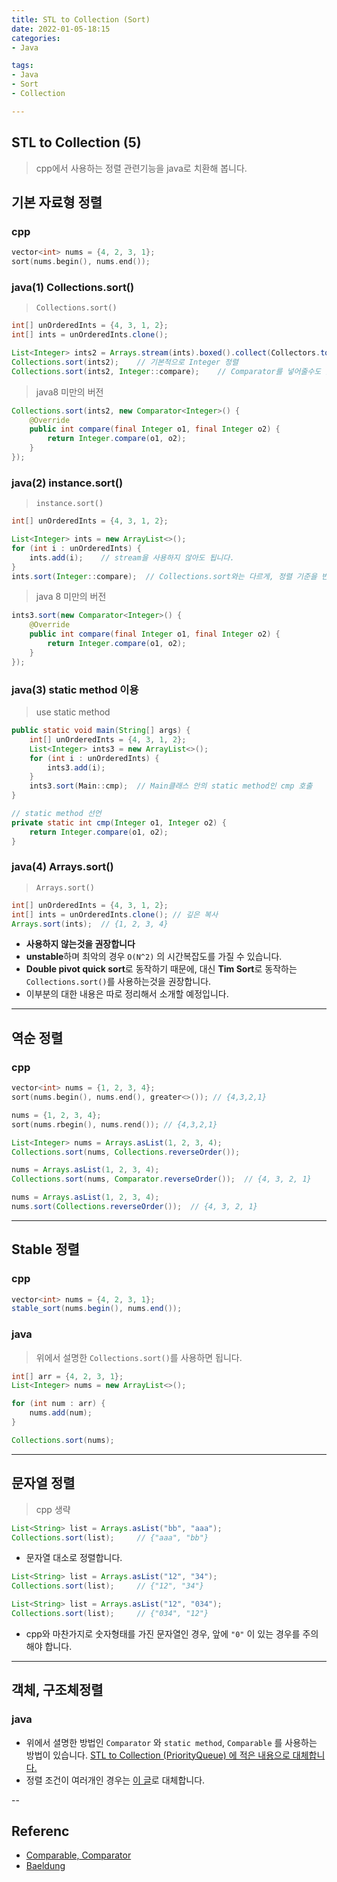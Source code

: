 ```yaml
---
title: STL to Collection (Sort)
date: 2022-01-05-18:15
categories:
- Java

tags:
- Java
- Sort
- Collection

---
```


## STL to Collection (5)
> cpp에서 사용하는 정렬 관련기능을 java로 치환해 봅니다.

## 기본 자료형 정렬

### cpp
```cpp
vector<int> nums = {4, 2, 3, 1};
sort(nums.begin(), nums.end());
```

### java(1) Collections.sort()
> `Collections.sort()`

```java
int[] unOrderedInts = {4, 3, 1, 2};
int[] ints = unOrderedInts.clone(); 

List<Integer> ints2 = Arrays.stream(ints).boxed().collect(Collectors.toList());
Collections.sort(ints2);    // 기본적으로 Integer 정렬
Collections.sort(ints2, Integer::compare);    // Comparator를 넣어줄수도 있습니다.
```

> java8 미만의 버전   


```java
Collections.sort(ints2, new Comparator<Integer>() {
    @Override
    public int compare(final Integer o1, final Integer o2) {
        return Integer.compare(o1, o2);
    }
});
```

### java(2) instance.sort()
> `instance.sort()`

```java
int[] unOrderedInts = {4, 3, 1, 2};

List<Integer> ints = new ArrayList<>();
for (int i : unOrderedInts) {
    ints.add(i);    // stream을 사용하지 않아도 됩니다.
}
ints.sort(Integer::compare);  // Collections.sort와는 다르게, 정렬 기준을 반드시 넣어주어야 합니다.
```

> java 8 미만의 버전  


```java
ints3.sort(new Comparator<Integer>() {
    @Override
    public int compare(final Integer o1, final Integer o2) {
        return Integer.compare(o1, o2);
    }
});
```

### java(3) static method 이용
> use static method

```java
public static void main(String[] args) {
    int[] unOrderedInts = {4, 3, 1, 2};
    List<Integer> ints3 = new ArrayList<>();
    for (int i : unOrderedInts) {
        ints3.add(i);
    }
    ints3.sort(Main::cmp);  // Main클래스 안의 static method인 cmp 호출
}

// static method 선언
private static int cmp(Integer o1, Integer o2) {
    return Integer.compare(o1, o2);
}
```

### java(4) Arrays.sort()
> `Arrays.sort()` 

```java
int[] unOrderedInts = {4, 3, 1, 2};
int[] ints = unOrderedInts.clone(); // 깊은 복사
Arrays.sort(ints);  // {1, 2, 3, 4}
```

- **사용하지 않는것을 권장합니다**
- **unstable**하며 최악의 경우 `O(N^2)` 의 시간복잡도를 가질 수 있습니다.
- **Double pivot quick sort**로 동작하기 때문에, 대신 **Tim Sort**로 동작하는 `Collections.sort()`를 사용하는것을 권장합니다.
- 이부분의 대한 내용은 따로 정리해서 소개할 예정입니다.

---

## 역순 정렬

### cpp

```cpp
vector<int> nums = {1, 2, 3, 4};
sort(nums.begin(), nums.end(), greater<>()); // {4,3,2,1}

nums = {1, 2, 3, 4};
sort(nums.rbegin(), nums.rend()); // {4,3,2,1}
```

```java
List<Integer> nums = Arrays.asList(1, 2, 3, 4);
Collections.sort(nums, Collections.reverseOrder());

nums = Arrays.asList(1, 2, 3, 4);
Collections.sort(nums, Comparator.reverseOrder());  // {4, 3, 2, 1}

nums = Arrays.asList(1, 2, 3, 4);
nums.sort(Collections.reverseOrder());  // {4, 3, 2, 1}
```

---

## Stable 정렬

### cpp

```java
vector<int> nums = {4, 2, 3, 1};
stable_sort(nums.begin(), nums.end());
```


### java
> 위에서 설명한 `Collections.sort()`를 사용하면 됩니다.

```java
int[] arr = {4, 2, 3, 1};
List<Integer> nums = new ArrayList<>();

for (int num : arr) {
    nums.add(num);
}

Collections.sort(nums);
```

---

## 문자열 정렬

> cpp 생략

```java
List<String> list = Arrays.asList("bb", "aaa");
Collections.sort(list);     // {"aaa", "bb"}
```

- 문자열 대소로 정렬합니다.

```java
List<String> list = Arrays.asList("12", "34");
Collections.sort(list);     // {"12", "34"}
```

```java
List<String> list = Arrays.asList("12", "034");
Collections.sort(list);     // {"034", "12"}
```
- cpp와 마찬가지로 숫자형태를 가진 문자열인 경우, 앞에 `"0"` 이 있는 경우를 주의해야 합니다.

---

## 객체, 구조체정렬

### java
- 위에서 셜명한 방법인 `Comparator` 와 `static method`, `Comparable` 를 사용하는 방법이 있습니다. [STL to Collection (PriorityQueue) 에 적은 내용으로 대체합니다.](https://unluckyjung.github.io/java/2021/12/21/STL-To-Collection-Queue-Deque-PriorityQueue/#%EB%A7%8C%EB%93%A0-%EA%B5%AC%EC%A1%B0%EC%B2%B4-or-%EA%B0%9D%EC%B2%B4-%EC%A0%95%EB%A0%AC-%EA%B8%B0%EC%A4%80%EC%9D%84-%EC%84%B8%EC%9B%8C%EC%A3%BC%EA%B8%B0)
- 정렬 조건이 여러개인 경우는 [이 글](https://unluckyjung.github.io/java/2021/02/23/Java-Custom-Sort/)로 대체합니다.

--

## Referenc
- [Comparable, Comparator](https://docs.oracle.com/javase/8/docs/api/)
- [Baeldung](https://www.baeldung.com/java-8-sort-lambda)